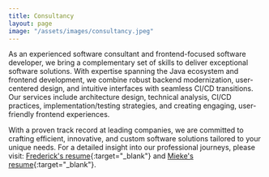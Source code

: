 ```yaml
---
title: Consultancy
layout: page
image: "/assets/images/consultancy.jpeg"
---
```


As an experienced software consultant and frontend-focused software developer, we bring a complementary set of skills to deliver exceptional software solutions. With expertise spanning the Java ecosystem and frontend development, we combine robust backend modernization, user-centered design, and intuitive interfaces with seamless CI/CD transitions. Our services include architecture design, technical analysis, CI/CD practices, implementation/testing strategies, and creating engaging, user-friendly frontend experiences.

With a proven track record at leading companies, we are committed to crafting efficient, innovative, and custom software solutions tailored to your unique needs. For a detailed insight into our professional journeys, please visit:
[Frederick's resume](https://fgaens.github.io/curriculum-vitae/){:target="_blank"} and [Mieke's resume](https://mi3k3.github.io/curriculum-vitae/){:target="_blank"}.